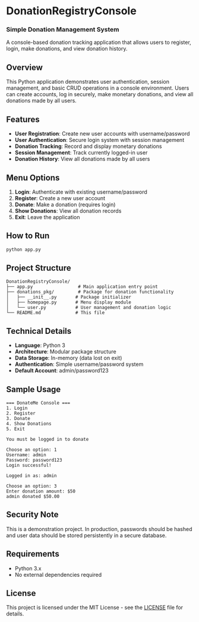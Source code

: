 # DonationRegistryConsole
### Simple Donation Management System

A console-based donation tracking application that allows users to register, login, make donations, and view donation history.

## Overview

This Python application demonstrates user authentication, session management, and basic CRUD operations in a console environment. Users can create accounts, log in securely, make monetary donations, and view all donations made by all users.

## Features

- **User Registration**: Create new user accounts with username/password
- **User Authentication**: Secure login system with session management
- **Donation Tracking**: Record and display monetary donations
- **Session Management**: Track currently logged-in user
- **Donation History**: View all donations made by all users

## Menu Options

1. **Login**: Authenticate with existing username/password
2. **Register**: Create a new user account
3. **Donate**: Make a donation (requires login)
4. **Show Donations**: View all donation records
5. **Exit**: Leave the application

## How to Run

```bash
python app.py
```

## Project Structure

```
DonationRegistryConsole/
├── app.py                 # Main application entry point
├── donations_pkg/         # Package for donation functionality
│   ├── __init__.py       # Package initializer
│   ├── homepage.py       # Menu display module
│   └── user.py           # User management and donation logic
└── README.md             # This file
```

## Technical Details

- **Language**: Python 3
- **Architecture**: Modular package structure
- **Data Storage**: In-memory (data lost on exit)
- **Authentication**: Simple username/password system
- **Default Account**: admin/password123

## Sample Usage

```
=== DonateMe Console ===
1. Login
2. Register
3. Donate
4. Show Donations
5. Exit

You must be logged in to donate

Choose an option: 1
Username: admin
Password: password123
Login successful!

Logged in as: admin

Choose an option: 3
Enter donation amount: $50
admin donated $50.00
```

## Security Note

This is a demonstration project. In production, passwords should be hashed and user data should be stored persistently in a secure database.

## Requirements

- Python 3.x
- No external dependencies required

## License

This project is licensed under the MIT License - see the [LICENSE](LICENSE) file for details.
